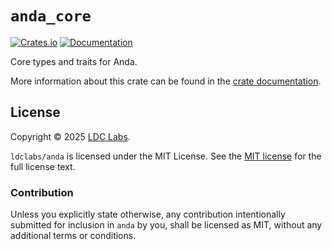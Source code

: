 # `anda_core`

[![Crates.io](https://img.shields.io/crates/v/anda_core)](https://crates.io/crates/anda_core)
[![Documentation](https://docs.rs/anda_core/badge.svg)](https://docs.rs/anda_core)

Core types and traits for Anda.

More information about this crate can be found in the [crate documentation][docs].

## License
Copyright © 2025 [LDC Labs](https://github.com/ldclabs).

`ldclabs/anda` is licensed under the MIT License. See the [MIT license][license] for the full license text.

### Contribution

Unless you explicitly state otherwise, any contribution intentionally submitted
for inclusion in `anda` by you, shall be licensed as MIT, without any
additional terms or conditions.

[docs]: https://docs.rs/anda_core
[license]: ./../LICENSE-MIT